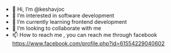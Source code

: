 - 👋 Hi, I’m @keshavjoc
- 👀 I’m interested in software development
- 🌱 I’m currently learning frontend development
- 💞️ I’m looking to collaborate with me 
- 📫 How to reach me , you can reach me through facebook https://www.facebook.com/profile.php?id=61554229040602

<!---
keshavjoc/keshavjoc is a ✨ special ✨ repository because its `README.md` (this file) appears on your GitHub profile.
You can click the Preview link to take a look at your changes.
--->
